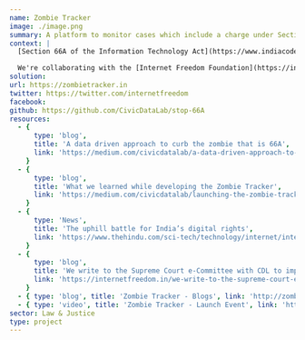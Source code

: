 ```yaml
---
name: Zombie Tracker
image: ./image.png
summary: A platform to monitor cases which include a charge under Section 66A of the Information Technology Act 2000 (as amended in 2008).
context: |
  [Section 66A of the Information Technology Act](https://www.indiacode.nic.in/show-data?actid=AC_CEN_45_76_00001_200021_1517807324077&sectionId=13086&sectionno=66A&orderno=77) ("IT Act"), 2000, was enacted into the statute through an amendment in 2008. The section penalised the sending of "offensive messages" via online communication however failed to define the term “offensive”. Owing to excessive vagueness, the provision was often abused by enforcement authorities and ran the risk of having a chilling effect on free speech on the internet. In 2015, the section was deemed unconstitutional by the Hon’ble Supreme Court of India in Shreya Singhal v Union of India (2015) 5 SCC 1. However, despite repeated directions by the Supreme Court, the most recent in 2019, the provision continues to be invoked across the country.

  We're collaborating with the [Internet Freedom Foundation](https://internetfreedom.in/) (IFF) to create a database of all cases registered under this provision since its inception. This dataset shall further help IFF and other stakeholders insights in strengthening the advocacy efforts to ensure that S. 66A dies a complete constitutional death.
solution:
url: https://zombietracker.in
twitter: https://twitter.com/internetfreedom
facebook:
github: https://github.com/CivicDataLab/stop-66A
resources:
  - {
      type: 'blog',
      title: 'A data driven approach to curb the zombie that is 66A',
      link: 'https://medium.com/civicdatalab/a-data-driven-approach-to-curb-the-zombie-that-is-66a-1578d955ad4b'
    }
  - {
      type: 'blog',
      title: 'What we learned while developing the Zombie Tracker',
      link: 'https://medium.com/civicdatalab/launching-the-zombie-tracker-11a592a60071'
    }
  - {
      type: 'News',
      title: 'The uphill battle for India’s digital rights',
      link: 'https://www.thehindu.com/sci-tech/technology/internet/internet-digital-liberties-organisations-of-india-2021/article33782713.ece'
    }
  - {
      type: 'blog',
      title: 'We write to the Supreme Court e-Committee with CDL to improve the eCourts platform',
      link: 'https://internetfreedom.in/we-write-to-the-supreme-court-e-committee-with-cdl-to-improve-the-ecourts-platform/'
    }
  - { type: 'blog', title: 'Zombie Tracker - Blogs', link: 'http://zombietracker.in/blog/' }
  - { type: 'video', title: 'Zombie Tracker - Launch Event', link: 'https://www.youtube.com/watch?v=fcFKCTNGEZU' }
sector: Law & Justice
type: project
---
```

